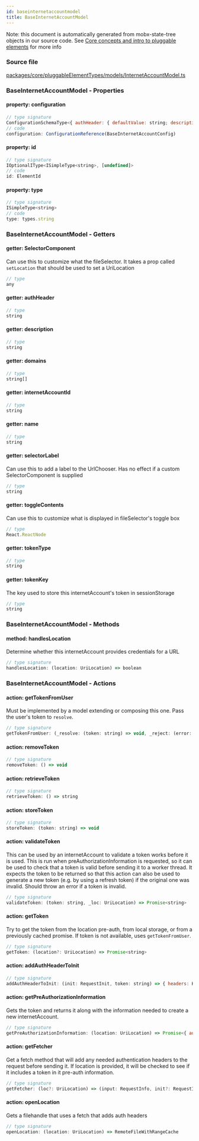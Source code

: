 ```yaml
---
id: baseinternetaccountmodel
title: BaseInternetAccountModel
---
```


Note: this document is automatically generated from mobx-state-tree objects in
our source code. See
[Core concepts and intro to pluggable elements](/docs/developer_guide/) for more
info

### Source file

[packages/core/pluggableElementTypes/models/InternetAccountModel.ts](https://github.com/GMOD/jbrowse-components/blob/main/packages/core/pluggableElementTypes/models/InternetAccountModel.ts)

### BaseInternetAccountModel - Properties

#### property: configuration

```js
// type signature
ConfigurationSchemaType<{ authHeader: { defaultValue: string; description: string; type: string; }; description: { defaultValue: string; description: string; type: string; }; domains: { defaultValue: any[]; description: string; type: string; }; name: { ...; }; tokenType: { ...; }; }, ConfigurationSchemaOptions<...>>
// code
configuration: ConfigurationReference(BaseInternetAccountConfig)
```

#### property: id

```js
// type signature
IOptionalIType<ISimpleType<string>, [undefined]>
// code
id: ElementId
```

#### property: type

```js
// type signature
ISimpleType<string>
// code
type: types.string
```

### BaseInternetAccountModel - Getters

#### getter: SelectorComponent

Can use this to customize what the fileSelector. It takes a prop called
`setLocation` that should be used to set a UriLocation

```js
// type
any
```

#### getter: authHeader

```js
// type
string
```

#### getter: description

```js
// type
string
```

#### getter: domains

```js
// type
string[]
```

#### getter: internetAccountId

```js
// type
string
```

#### getter: name

```js
// type
string
```

#### getter: selectorLabel

Can use this to add a label to the UrlChooser. Has no effect if a custom
SelectorComponent is supplied

```js
// type
string
```

#### getter: toggleContents

Can use this to customize what is displayed in fileSelector's toggle box

```js
// type
React.ReactNode
```

#### getter: tokenType

```js
// type
string
```

#### getter: tokenKey

The key used to store this internetAccount's token in sessionStorage

```js
// type
string
```

### BaseInternetAccountModel - Methods

#### method: handlesLocation

Determine whether this internetAccount provides credentials for a URL

```js
// type signature
handlesLocation: (location: UriLocation) => boolean
```

### BaseInternetAccountModel - Actions

#### action: getTokenFromUser

Must be implemented by a model extending or composing this one. Pass the user's
token to `resolve`.

```js
// type signature
getTokenFromUser: (_resolve: (token: string) => void, _reject: (error: Error) => void) => void
```

#### action: removeToken

```js
// type signature
removeToken: () => void
```

#### action: retrieveToken

```js
// type signature
retrieveToken: () => string
```

#### action: storeToken

```js
// type signature
storeToken: (token: string) => void
```

#### action: validateToken

This can be used by an internetAccount to validate a token works before it is
used. This is run when preAuthorizationInformation is requested, so it can be
used to check that a token is valid before sending it to a worker thread. It
expects the token to be returned so that this action can also be used to
generate a new token (e.g. by using a refresh token) if the original one was
invalid. Should throw an error if a token is invalid.

```js
// type signature
validateToken: (token: string, _loc: UriLocation) => Promise<string>
```

#### action: getToken

Try to get the token from the location pre-auth, from local storage, or from a
previously cached promise. If token is not available, uses `getTokenFromUser`.

```js
// type signature
getToken: (location?: UriLocation) => Promise<string>
```

#### action: addAuthHeaderToInit

```js
// type signature
addAuthHeaderToInit: (init: RequestInit, token: string) => { headers: Headers; body?: BodyInit; cache?: RequestCache; credentials?: RequestCredentials; ... 9 more ...; window?: null; }
```

#### action: getPreAuthorizationInformation

Gets the token and returns it along with the information needed to create a new
internetAccount.

```js
// type signature
getPreAuthorizationInformation: (location: UriLocation) => Promise<{ authInfo: { configuration: any; token: string; }; internetAccountType: string; }>
```

#### action: getFetcher

Get a fetch method that will add any needed authentication headers to the
request before sending it. If location is provided, it will be checked to see if
it includes a token in it pre-auth information.

```js
// type signature
getFetcher: (loc?: UriLocation) => (input: RequestInfo, init?: RequestInit) => Promise<Response>
```

#### action: openLocation

Gets a filehandle that uses a fetch that adds auth headers

```js
// type signature
openLocation: (location: UriLocation) => RemoteFileWithRangeCache
```
